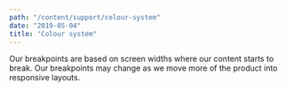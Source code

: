 ```yaml
---
path: "/content/support/colour-system"
date: "2019-05-04"
title: "Colour system"
---
```


Our breakpoints are based on screen widths where our content starts to break. Our breakpoints may change as we move more of the product into responsive layouts.
